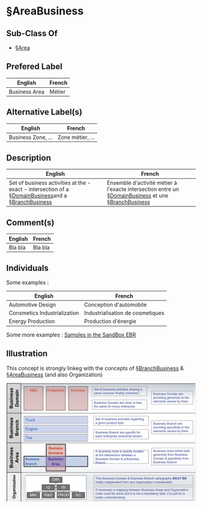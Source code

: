
§AreaBusiness
==

Sub-Class Of
-
* <a href="https://github.com/iPlumb3r/EcosystemMapping/blob/master/1_Semantic/Conceptionary/%C2%A7Area.md">§Area</a>

Prefered Label
-
<table>
    <thead>
        <tr>
            <th>English</th>
            <th>French</th>
        </tr>
    </thead>
    <tbody>
        <tr>
            <td>Business Area</td>
            <td>Métier</td>
        </tr>
    </tbody>
</table>

Alternative Label(s)
-
<table>
    <thead>
        <tr>
            <th>English</th>
            <th>French</th>
        </tr>
    </thead>
    <tbody>
        <tr>
            <td>Business Zone, ...</td>
            <td>Zone métier, ...</td>
        </tr>
    </tbody>
</table>

Description
-
<table>
    <thead>
        <tr>
            <th>English</th>
            <th>French</th>
        </tr>
    </thead>
    <tbody>
        <tr>
            <td>Set of business activities at the - exact - intersection of a <a href="https://github.com/iPlumb3r/EcosystemMapping/blob/master/1_Semantic/Conceptionary/%C2%A7DomainBusiness.md">§DomainBusiness</a>and a <a href="https://github.com/iPlumb3r/EcosystemMapping/blob/master/1_Semantic/Conceptionary/%C2%A7BranchBusiness.md">§BranchBusiness</a></td>
            <td>Ensemble d'activité métier à l'exacte intersection entre un <a href="https://github.com/iPlumb3r/EcosystemMapping/blob/master/1_Semantic/Conceptionary/%C2%A7DomainBusiness.md">§DomainBusiness</a> et une <a href="https://github.com/iPlumb3r/EcosystemMapping/blob/master/1_Semantic/Conceptionary/%C2%A7BranchBusiness.md">§BranchBusiness</a></td>
        </tr>
    </tbody>
</table>

Comment(s)
-
<table>
    <thead>
        <tr>
            <th>English</th>
            <th>French</th>
        </tr>
    </thead>
    <tbody>
        <tr>
            <td>Bla bla</td>
            <td>Bla bla</td>
        </tr>
    </tbody>
</table>

Individuals
-

Some examples : 
<table>
    <thead>
        <tr>
            <th>English</th>
            <th>French</th>
        </tr>
    </thead>
    <tbody>
        <tr>
            <td>Automotive Design</td>
            <td>Conception d'automobile</td>
        </tr>
        <tr>
            <td>Consmetics Industrialization</td>
            <td>Industrialisation de cosmetiques</td>
        </tr>
        <tr>
            <td>Energy Production</td>
            <td>Production d'énergie</td>
        </tr>
    </tbody>
</table>

Some more examples : <a href="https://www.topincs.com/iPlumb3rSandBox/.index?tt=1501">Samples in the SandBox EBR</a>

Illustration
-
This concept is strongly linkeg with the concepts of <a href="https://github.com/iPlumb3r/EcosystemMapping/blob/master/1_Semantic/Conceptionary/%C2%A7BranchBusiness.md">§BranchBusiness</a> & <a href="https://github.com/iPlumb3r/EcosystemMapping/blob/master/1_Semantic/Conceptionary/%C2%A7AreaBusiness.md">§AreaBusiness</a> (and also Organization)

![alt text](https://github.com/iPlumb3r/EcosystemMapping/blob/master/images/AreaDomainBranch.png)
